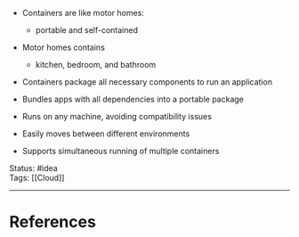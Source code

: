 - Containers are like motor homes:
	- portable and self-contained
- Motor homes contains
	- kitchen, bedroom, and bathroom
- Containers package all necessary components to run an application

- ﻿﻿Bundles apps with all dependencies into a portable package
- ﻿﻿Runs on any machine, avoiding compatibility issues
- ﻿﻿Easily moves between different environments
- ﻿﻿Supports simultaneous running of multiple containers

Status: #idea  
Tags: [[Cloud]]  

---
# References
